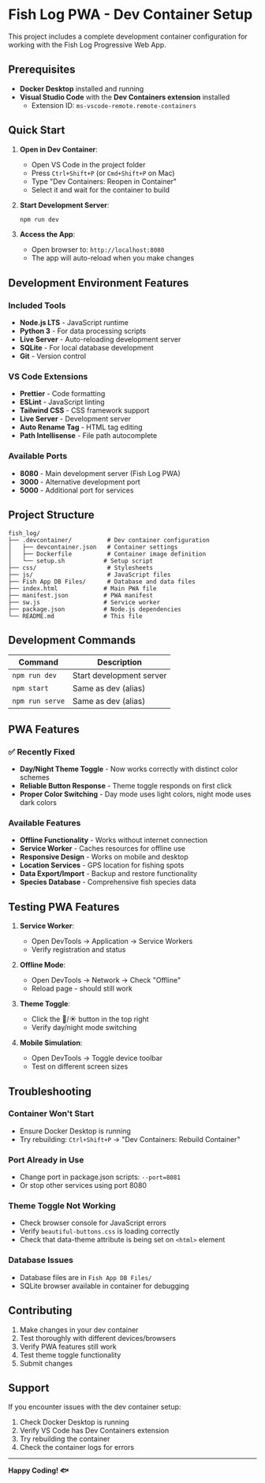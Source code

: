 # Fish Log PWA - Dev Container Setup

This project includes a complete development container configuration for working with the Fish Log Progressive Web App.

## Prerequisites

- **Docker Desktop** installed and running
- **Visual Studio Code** with the **Dev Containers extension** installed
  - Extension ID: `ms-vscode-remote.remote-containers`

## Quick Start

1. **Open in Dev Container**:
   - Open VS Code in the project folder
   - Press `Ctrl+Shift+P` (or `Cmd+Shift+P` on Mac)
   - Type "Dev Containers: Reopen in Container"
   - Select it and wait for the container to build

2. **Start Development Server**:
   ```bash
   npm run dev
   ```

3. **Access the App**:
   - Open browser to: `http://localhost:8080`
   - The app will auto-reload when you make changes

## Development Environment Features

### Included Tools
- **Node.js LTS** - JavaScript runtime
- **Python 3** - For data processing scripts
- **Live Server** - Auto-reloading development server
- **SQLite** - For local database development
- **Git** - Version control

### VS Code Extensions
- **Prettier** - Code formatting
- **ESLint** - JavaScript linting
- **Tailwind CSS** - CSS framework support
- **Live Server** - Development server
- **Auto Rename Tag** - HTML tag editing
- **Path Intellisense** - File path autocomplete

### Available Ports
- **8080** - Main development server (Fish Log PWA)
- **3000** - Alternative development port
- **5000** - Additional port for services

## Project Structure

```
fish_log/
├── .devcontainer/          # Dev container configuration
│   ├── devcontainer.json   # Container settings
│   ├── Dockerfile          # Container image definition
│   └── setup.sh           # Setup script
├── css/                    # Stylesheets
├── js/                     # JavaScript files
├── Fish App DB Files/      # Database and data files
├── index.html             # Main PWA file
├── manifest.json          # PWA manifest
├── sw.js                  # Service worker
├── package.json           # Node.js dependencies
└── README.md              # This file
```

## Development Commands

| Command | Description |
|---------|-------------|
| `npm run dev` | Start development server |
| `npm start` | Same as dev (alias) |
| `npm run serve` | Same as dev (alias) |

## PWA Features

### ✅ Recently Fixed
- **Day/Night Theme Toggle** - Now works correctly with distinct color schemes
- **Reliable Button Response** - Theme toggle responds on first click
- **Proper Color Switching** - Day mode uses light colors, night mode uses dark colors

### Available Features
- **Offline Functionality** - Works without internet connection
- **Service Worker** - Caches resources for offline use
- **Responsive Design** - Works on mobile and desktop
- **Location Services** - GPS location for fishing spots
- **Data Export/Import** - Backup and restore functionality
- **Species Database** - Comprehensive fish species data

## Testing PWA Features

1. **Service Worker**:
   - Open DevTools → Application → Service Workers
   - Verify registration and status

2. **Offline Mode**:
   - Open DevTools → Network → Check "Offline"
   - Reload page - should still work

3. **Theme Toggle**:
   - Click the 🌙/☀️ button in the top right
   - Verify day/night mode switching

4. **Mobile Simulation**:
   - Open DevTools → Toggle device toolbar
   - Test on different screen sizes

## Troubleshooting

### Container Won't Start
- Ensure Docker Desktop is running
- Try rebuilding: `Ctrl+Shift+P` → "Dev Containers: Rebuild Container"

### Port Already in Use
- Change port in package.json scripts: `--port=8081`
- Or stop other services using port 8080

### Theme Toggle Not Working
- Check browser console for JavaScript errors
- Verify `beautiful-buttons.css` is loading correctly
- Check that data-theme attribute is being set on `<html>` element

### Database Issues
- Database files are in `Fish App DB Files/`
- SQLite browser available in container for debugging

## Contributing

1. Make changes in your dev container
2. Test thoroughly with different devices/browsers
3. Verify PWA features still work
4. Test theme toggle functionality
5. Submit changes

## Support

If you encounter issues with the dev container setup:
1. Check Docker Desktop is running
2. Verify VS Code has Dev Containers extension
3. Try rebuilding the container
4. Check the container logs for errors

---

**Happy Coding! 🐟**
